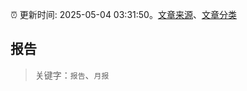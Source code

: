:alarm_clock: 更新时间: 2025-05-04 03:31:50。[文章来源](/README.md)、[文章分类](/TAGS.md)

## 报告


> 关键字：`报告`、`月报`



